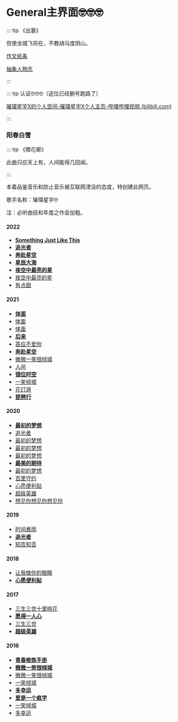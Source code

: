 # **General主界面🤓🤓🤓**

::: tip 《出塞》

但使龙城飞将在，不教胡马度阴山。

[作文纸条](./zhitiao.md)

[抽象人物志](../biography/general.md)

:::



::: tip 认证🤓🤓🤓（这位已经删号跑路了）

[璀璨星宇X的个人空间-璀璨星宇X个人主页-哔哩哔哩视频 (bilibili.com)](https://space.bilibili.com/631651838)

:::

### 阳春白雪



::: tip 《赠花卿》

此曲只应天上有，人间能得几回闻。

:::



本着品鉴音乐和防止音乐被互联网湮没的态度，特创建此网页。

歌手名称：璀璨星宇🤓

注：必听曲目和年度之作会加粗。

#### 2022

- **[Something Just Like This](https://static-play.kg.qq.com/node/play_v2?s=MuhrkrMdltw9UMgL)**
- **[追光者](https://static-play.kg.qq.com/node/play_v2?s=zIo4D4zGchH7rz1X)**
- **[奔赴星空](https://static-play.kg.qq.com/node/play_v2?s=mKgY9YmAYp0KSmOH)**
- **[星辰大海](https://static-play.kg.qq.com/node/play_v2?s=OZTb8bO1bvT6XOAD)**
- **[夜空中最亮的星](https://static-play.kg.qq.com/node/play_v2?s=tTZyUytqyfHBftAH)**
- [夜空中最亮的星](https://static-play.kg.qq.com/node/play_v2?s=pnfVqVpUVX1AOplk)
- [有点甜](https://static-play.kg.qq.com/node/play_v2?s=hHMjBjhFYvVW8hAA)

#### 2021

- **[体面](https://static-play.kg.qq.com/node/play_v2?s=_AQaCa_KDfEey_ZP)**
- [体面](https://static-play.kg.qq.com/node/play_v2?s=rPjMSMrlgRhrlr9H)
- [体面](https://static-play.kg.qq.com/node/play_v2?s=q37XpXqtweKyDqRD)
- **[后来](https://static-play.kg.qq.com/node/play_v2?s=hHMjBjhFYaogthGb)**
- [答应不爱你](https://static-play.kg.qq.com/node/play_v2?s=3q1vnv3T6km_X3gY)
- **[奔赴星空](https://static-play.kg.qq.com/node/play_v2?s=vXC3Q3vexh6Osvr2)**
- [微微一笑很倾城](https://static-play.kg.qq.com/node/play_v2?s=CLv1_1CbGM4S-CbP)
- [人间](https://static-play.kg.qq.com/node/play_v2?s=zIo4D4zGbpP_WzuR)
- **[错位时空](https://static-play.kg.qq.com/node/play_v2?s=b9eOKObCz2e3ebyL)**
- [一笑倾城](https://static-play.kg.qq.com/node/play_v2?s=PrsuxuPiQXbnhPcd)
- [花灯游](https://static-play.kg.qq.com/node/play_v2?s=hHMjBjhFf1qlihuN)
- **[琵琶行](https://static-play.kg.qq.com/node/play_v2?s=ilDRoRiP2kvH_ijG)**

#### 2020

- **[最初的梦想](https://static-play.kg.qq.com/node/play_v2?s=173CaC1OV8AES1qV)**
- [追光者](https://static-play.kg.qq.com/node/play_v2?s=kJBSMSkwsU--_kNg)
- [最初的梦想](https://static-play.kg.qq.com/node/play_v2?s=jsrh-hjWJ8_WgjkE)
- [最初的梦想](https://static-play.kg.qq.com/node/play_v2?s=OZTb8bO1g-BacOEH)
- [最初的梦想](https://static-play.kg.qq.com/node/play_v2?s=-GSBjB-IuOeQX-It)
- **[最美的期待](https://static-play.kg.qq.com/node/play_v2?s=TtOeNeT3m_iHbTgE)**
- [最初的梦想](https://static-play.kg.qq.com/node/play_v2?s=q37XpXqt_mebQqAN)
- [百里守约](https://static-play.kg.qq.com/node/play_v2?s=CLv1_1CbpNZvfCj_)
- [心愿便利贴](https://static-play.kg.qq.com/node/play_v2?s=fapA7AfYvP0Xdfk-)
- [超级英雄](https://static-play.kg.qq.com/node/play_v2?s=6w4oRo6JW9nrI6lL)
- [想见你想见你想见你](https://static-play.kg.qq.com/node/play_v2?s=71qLfL7ZQxhiD7oO)

#### 2019

- [时间煮雨](https://static-play.kg.qq.com/node/play_v2?s=5FRD4D5HqB5Xs5dG)
- **[追光者](https://static-play.kg.qq.com/node/play_v2?s=QV_nvnQ2IyQ6fQmF)**
- [知否知否](https://static-play.kg.qq.com/node/play_v2?s=406z5z4cph4In4Cu)

#### 2018

- [让我做你的眼睛](https://static-play.kg.qq.com/node/play_v2?s=3q1vnv3TRzgPP3Z_)
- **[心愿便利贴](https://static-play.kg.qq.com/node/play_v2?s=cBJGHGc489XEPcCt)**

#### 2017

- [三生三世十里桃花](https://static-play.kg.qq.com/node/play_v2?s=mKgY9YmAIA-AJmGL)
- **[愿得一人心](https://static-play.kg.qq.com/node/play_v2?s=zIo4D4zGHCRyHzuh)**
- [三生三世](https://static-play.kg.qq.com/node/play_v2?s=q37XpXqtVaS78q19)
- **[超级英雄](https://static-play.kg.qq.com/node/play_v2?s=F5dW0WFhITr6SFQn)**

#### 2016

- **[青春修炼手册](https://static-play.kg.qq.com/node/play_v2?s=xSGJPJxou7OYixI6)**
- **[微微一笑很倾城](https://static-play.kg.qq.com/node/play_v2?s=WDlFIFWj0Np_vWbi)**
- [微微一笑很倾城](https://static-play.kg.qq.com/node/play_v2?s=-GSBjB-Ih33kF-Ml)
- [一笑倾城](https://static-play.kg.qq.com/node/play_v2?s=pnfVqVpUXss72p8m)
- **[多幸运](https://static-play.kg.qq.com/node/play_v2?s=q37XpXqtVzuZsqhc)**
- **[爱是一个疯字](https://static-play.kg.qq.com/node/play_v2?s=JkcxuxJ6PvOx1JJn)**
- [一笑倾城](https://static-play.kg.qq.com/node/play_v2?s=71qLfL7ZA-who75v)
- [多幸运](https://static-play.kg.qq.com/node/play_v2?s=A_VfLfAm7hlMVAzL)
